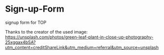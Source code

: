 # Sign-up-Form
signup form for TOP

Thanks to the creator of the used image:
https://unsplash.com/photos/green-leaf-plant-in-close-up-photography-25xggax4bSA?utm_content=creditShareLink&utm_medium=referral&utm_source=unsplash